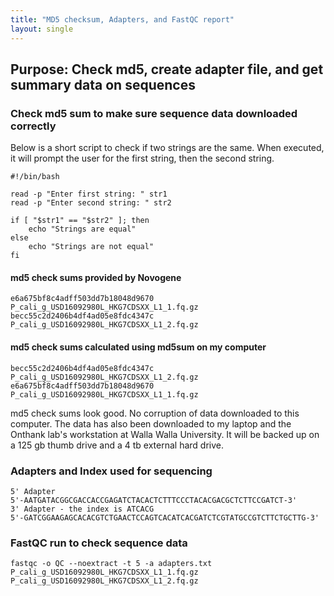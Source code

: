 ```yaml
---
title: "MD5 checksum, Adapters, and FastQC report"
layout: single
---
```

## Purpose: Check md5, create adapter file, and get summary data on sequences 

### Check md5 sum to make sure sequence data downloaded correctly
Below is a short script to check if two strings are the same. When executed, it will prompt the user for the first string, then the second string. 

```	
#!/bin/bash
 
read -p "Enter first string: " str1
read -p "Enter second string: " str2
 
if [ "$str1" == "$str2" ]; then
    echo "Strings are equal"
else
    echo "Strings are not equal"
fi
```


#### md5 check sums provided by Novogene
```
e6a675bf8c4adff503dd7b18048d9670  P_cali_g_USD16092980L_HKG7CDSXX_L1_1.fq.gz
becc55c2d2406b4df4ad05e8fdc4347c  P_cali_g_USD16092980L_HKG7CDSXX_L1_2.fq.gz
```

#### md5 check sums calculated using md5sum on my computer
```
becc55c2d2406b4df4ad05e8fdc4347c  P_cali_g_USD16092980L_HKG7CDSXX_L1_2.fq.gz
e6a675bf8c4adff503dd7b18048d9670  P_cali_g_USD16092980L_HKG7CDSXX_L1_1.fq.gz
```

md5 check sums look good. No corruption of data downloaded to this computer. The data has also been downloaded to my laptop and the Onthank lab's workstation at Walla Walla University. It will be backed up on a 125 gb thumb drive and a 4 tb external hard drive. 

### Adapters and Index used for sequencing
``` 
5' Adapter
5'-AATGATACGGCGACCACCGAGATCTACACTCTTTCCCTACACGACGCTCTTCCGATCT-3' 
3' Adapter - the index is ATCACG 
5'-GATCGGAAGAGCACACGTCTGAACTCCAGTCACATCACGATCTCGTATGCCGTCTTCTGCTTG-3' 
```


### FastQC run to check sequence data
```
fastqc -o QC --noextract -t 5 -a adapters.txt P_cali_g_USD16092980L_HKG7CDSXX_L1_1.fq.gz P_cali_g_USD16092980L_HKG7CDSXX_L1_2.fq.gz 
```


